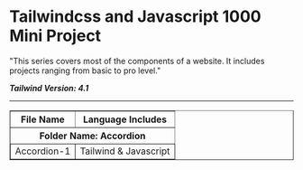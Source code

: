 # Tailwindcss and Javascript 1000 Mini Project

"This series covers most of the components of a website. It includes projects ranging from basic to pro level."

***Tailwind Version: 4.1***

---

<table border = "1">
    <thead>
      <tr >
        <th>File Name </th>
        <th>Language Includes</th>
      </tr>
      </thead>
      <tbody>
      <tr >
        <th colspan = "3" style = "text-align:center">Folder Name: Accordion</th>
      </tr>
      <tr>
        <td style="border: 1px solid">Accordion-1</td>
        <td style="border: 1px solid">Tailwind & Javascript</td>
      </tr>
      <tbody>
</table>